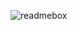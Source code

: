 ![readmebox](https://github.com/salluthdev/salluthdev/assets/83701344/2b10c518-1cd1-4151-9033-28af74002774)
